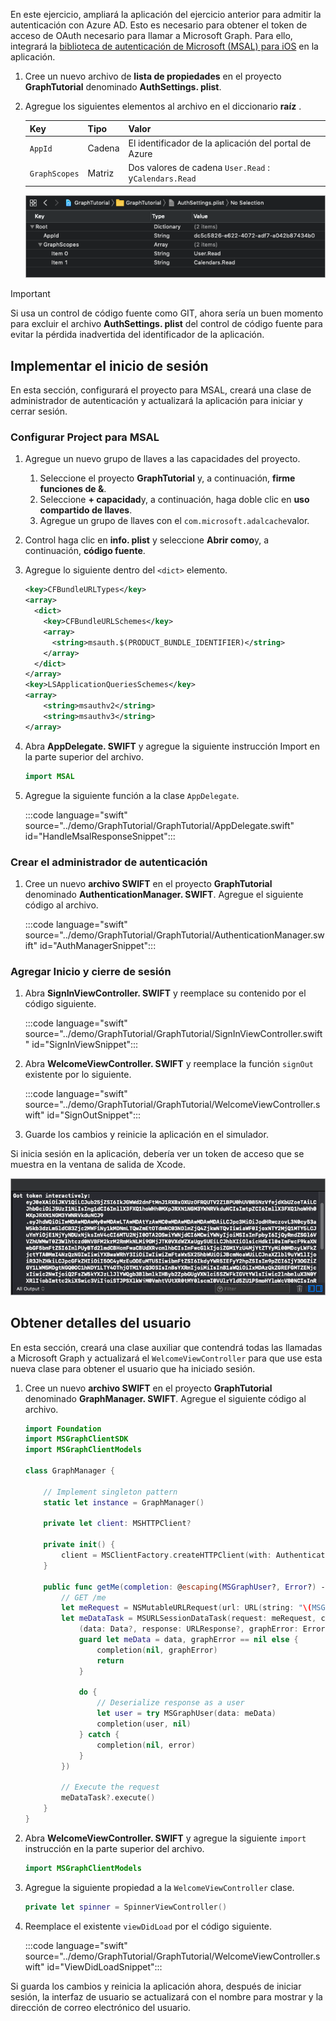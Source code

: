 <!-- markdownlint-disable MD002 MD041 -->

En este ejercicio, ampliará la aplicación del ejercicio anterior para admitir la autenticación con Azure AD. Esto es necesario para obtener el token de acceso de OAuth necesario para llamar a Microsoft Graph. Para ello, integrará la [biblioteca de autenticación de Microsoft (MSAL) para iOS](https://github.com/AzureAD/microsoft-authentication-library-for-objc) en la aplicación.

1. Cree un nuevo archivo de **lista de propiedades** en el proyecto **GraphTutorial** denominado **AuthSettings. plist**.
1. Agregue los siguientes elementos al archivo en el diccionario **raíz** .

    | Key  | Tipo | Valor |
    |-----|------|-------|
    | `AppId` | Cadena | El identificador de la aplicación del portal de Azure |
    | `GraphScopes` | Matriz | Dos valores de cadena `User.Read` : y`Calendars.Read` |

    ![Captura de pantalla del archivo AuthSettings. plist en Xcode](./images/auth-settings.png)

> [!IMPORTANT]
> Si usa un control de código fuente como GIT, ahora sería un buen momento para excluir el archivo **AuthSettings. plist** del control de código fuente para evitar la pérdida inadvertida del identificador de la aplicación.

## <a name="implement-sign-in"></a>Implementar el inicio de sesión

En esta sección, configurará el proyecto para MSAL, creará una clase de administrador de autenticación y actualizará la aplicación para iniciar y cerrar sesión.

### <a name="configure-project-for-msal"></a>Configurar Project para MSAL

1. Agregue un nuevo grupo de llaves a las capacidades del proyecto.
    1. Seleccione el proyecto **GraphTutorial** y, a continuación, **firme funciones de &**.
    1. Seleccione **+ capacidad**y, a continuación, haga doble clic en **uso compartido de llaves**.
    1. Agregue un grupo de llaves con el `com.microsoft.adalcache`valor.

1. Control haga clic en **info. plist** y seleccione **Abrir como**y, a continuación, **código fuente**.
1. Agregue lo siguiente dentro del `<dict>` elemento.

    ```xml
    <key>CFBundleURLTypes</key>
    <array>
      <dict>
        <key>CFBundleURLSchemes</key>
        <array>
          <string>msauth.$(PRODUCT_BUNDLE_IDENTIFIER)</string>
        </array>
      </dict>
    </array>
    <key>LSApplicationQueriesSchemes</key>
    <array>
        <string>msauthv2</string>
        <string>msauthv3</string>
    </array>
    ```

1. Abra **AppDelegate. SWIFT** y agregue la siguiente instrucción Import en la parte superior del archivo.

    ```Swift
    import MSAL
    ```

1. Agregue la siguiente función a la clase `AppDelegate`.

    :::code language="swift" source="../demo/GraphTutorial/GraphTutorial/AppDelegate.swift" id="HandleMsalResponseSnippet":::

### <a name="create-authentication-manager"></a>Crear el administrador de autenticación

1. Cree un nuevo **archivo SWIFT** en el proyecto **GraphTutorial** denominado **AuthenticationManager. SWIFT**. Agregue el siguiente código al archivo.

    :::code language="swift" source="../demo/GraphTutorial/GraphTutorial/AuthenticationManager.swift" id="AuthManagerSnippet":::

### <a name="add-sign-in-and-sign-out"></a>Agregar Inicio y cierre de sesión

1. Abra **SignInViewController. SWIFT** y reemplace su contenido por el código siguiente.

    :::code language="swift" source="../demo/GraphTutorial/GraphTutorial/SignInViewController.swift" id="SignInViewSnippet":::

1. Abra **WelcomeViewController. SWIFT** y reemplace la función `signOut` existente por lo siguiente.

    :::code language="swift" source="../demo/GraphTutorial/GraphTutorial/WelcomeViewController.swift" id="SignOutSnippet":::

1. Guarde los cambios y reinicie la aplicación en el simulador.

Si inicia sesión en la aplicación, debería ver un token de acceso que se muestra en la ventana de salida de Xcode.

![Captura de pantalla de la ventana de salida de Xcode que muestra un token de acceso](./images/access-token-output.png)

## <a name="get-user-details"></a>Obtener detalles del usuario

En esta sección, creará una clase auxiliar que contendrá todas las llamadas a Microsoft Graph y actualizará el `WelcomeViewController` para que use esta nueva clase para obtener el usuario que ha iniciado sesión.

1. Cree un nuevo **archivo SWIFT** en el proyecto **GraphTutorial** denominado **GraphManager. SWIFT**. Agregue el siguiente código al archivo.

    ```Swift
    import Foundation
    import MSGraphClientSDK
    import MSGraphClientModels

    class GraphManager {

        // Implement singleton pattern
        static let instance = GraphManager()

        private let client: MSHTTPClient?

        private init() {
            client = MSClientFactory.createHTTPClient(with: AuthenticationManager.instance)
        }

        public func getMe(completion: @escaping(MSGraphUser?, Error?) -> Void) {
            // GET /me
            let meRequest = NSMutableURLRequest(url: URL(string: "\(MSGraphBaseURL)/me")!)
            let meDataTask = MSURLSessionDataTask(request: meRequest, client: self.client, completion: {
                (data: Data?, response: URLResponse?, graphError: Error?) in
                guard let meData = data, graphError == nil else {
                    completion(nil, graphError)
                    return
                }

                do {
                    // Deserialize response as a user
                    let user = try MSGraphUser(data: meData)
                    completion(user, nil)
                } catch {
                    completion(nil, error)
                }
            })

            // Execute the request
            meDataTask?.execute()
        }
    }
    ```

1. Abra **WelcomeViewController. SWIFT** y agregue la siguiente `import` instrucción en la parte superior del archivo.

    ```Swift
    import MSGraphClientModels
    ```

1. Agregue la siguiente propiedad a la `WelcomeViewController` clase.

    ```Swift
    private let spinner = SpinnerViewController()
    ```

1. Reemplace el existente `viewDidLoad` por el código siguiente.

    :::code language="swift" source="../demo/GraphTutorial/GraphTutorial/WelcomeViewController.swift" id="ViewDidLoadSnippet":::

Si guarda los cambios y reinicia la aplicación ahora, después de iniciar sesión, la interfaz de usuario se actualizará con el nombre para mostrar y la dirección de correo electrónico del usuario.
